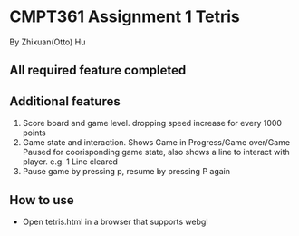 # CMPT361 Assignment 1 Tetris
By Zhixuan(Otto) Hu


## All required feature completed

## Additional features
1. Score board and game level. dropping speed increase for every 1000 points
2. Game state and interaction. Shows Game in Progress/Game over/Game Paused for coorisponding game state, also shows a line to interact with player. e.g. 1 Line cleared
3. Pause game by pressing p, resume by pressing P again 

## How to use

- Open tetris.html in a browser that supports webgl